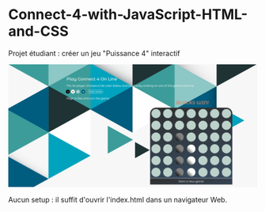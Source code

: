 # Connect-4-with-JavaScript-HTML-and-CSS
Projet étudiant : créer un jeu "Puissance 4" interactif

![Algorithm schema](Connect4_game.png)

Aucun setup : il suffit d'ouvrir l'index.html dans un navigateur Web.
